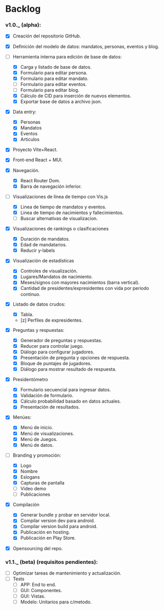 # Backlog 

### v1.0._ (alpha):  
  - [x] Creación del repositorio GitHub.  
  - [x] Definición del modelo de datos: mandatos, personas, eventos y blog.  
  - [ ] Herramienta interna para edición de base de datos:  
    - [x] Carga y listado de base de datos.  
    - [x] Formulario para editar persona.  
    - [x] Formulario para editar mandato.  
    - [ ] Formulario para editar eventos.  
    - [ ] Formulario para editar blog.  
    - [x] Cálculo de CID para inserción de nuevos elementos.  
    - [x] Exportar base de datos a archivo json.  
  - [x] Data entry:  
    - [x] Personas  
    - [x] Mandatos  
    - [x] Eventos  
    - [x] Articulos  
  - [x] Proyecto Vite+React.  
  - [x] Front-end React + MUI.  
  - [x] Navegación.  
    - [x] React Router Dom.  
    - [x] Barra de navegación inferior.  
  - [ ] Visualizaciones de línea de tiempo con Vis.js  
    - [x] Linea de tiempo de mandatos y eventos.  
    - [x] Linea de tiempo de nacimientos y fallecimientos.  
    - [ ] Buscar alternativas de visualizacion.  
  - [x] Visualizaciones de rankings o clasificaciones  
    - [x] Duración de mandatos.  
    - [x] Edad de mandatarios.  
    - [x] Reducir y-labels  
  - [x] Visualización de estadísticas  
    - [x] Controles de visualización.  
    - [x] Lugares/Mandatos de nacimiento.  
    - [x] Meses/signos con mayores nacimientos (barra vertical).  
    - [x] Cantidad de presidentes/expresidentes con vida por periodo continuo.  
  - [x] Listado de datos crudos:  
    - [x] Tabla.  
    - [z] Perfiles de expresidentes.  
  - [x] Preguntas y respuestas:  
    - [x] Generador de preguntas y respuestas.  
    - [x] Reducer para controlar juego.  
    - [x] Diálogo para configurar jugadores.  
    - [x] Presentación de pregunta y opciones de respuesta.  
    - [x] Bloque de puntajes de jugadores.  
    - [x] Diálogo para mostrar resultado de respuesta.  
  - [x] Presidentómetro  
    - [x] Formulario secuencial para ingresar datos.  
    - [x] Validación de formulario.  
    - [x] Cálculo probabilidad basado en datos actuales.  
    - [x] Presentación de resultados.  
  - [x] Menúes:  
    - [x] Menú de inicio.  
    - [x] Menú de visualizaciones.  
    - [x] Menú de Juegos.  
    - [x] Menú de datos.  
  - [ ] Branding y promoción:  
    - [x] Logo  
    - [x] Nombre  
    - [x] Eslogans  
    - [x] Capturas de pantalla  
    - [ ] Video demo  
    - [ ] Publicaciones  
  - [x] Compilación  
    - [x] Generar bundle y probar en servidor local.  
    - [x] Compilar version dev para android.  
    - [x] Compilar version build para android.  
    - [x] Publicación en hosting.  
    - [x] Publicación en Play Store.  
  - [x] Opensourcing del repo.  
  

### v1.1._ (beta) (requisitos pendientes):  
  - [ ] Optimizar tareas de mantenimiento y actualización.  
  - [ ] Tests  
    - [ ] APP: End to end.  
    - [ ] GUI: Componentes.  
    - [ ] GUI: Vistas.  
    - [ ] Modelo: Unitarios para c/metodo.  